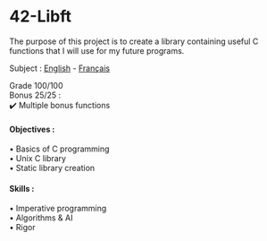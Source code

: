 # 42-Libft
The purpose of this project is to create a library containing useful C functions that I will use for my future programs.

Subject : [English](https://github.com/ssfar/42-Subjects.pdf/blob/master/libft.en.pdf) - [Français](https://github.com/ssfar/42-Subjects.pdf/blob/master/libft.fr.pdf)

Grade 100/100  
Bonus 25/25 :  
✔️ Multiple bonus functions
#### Objectives :  
• Basics of C programming  
• Unix C library  
• Static library creation  
#### Skills :  
• Imperative programming   
• Algorithms & AI  
• Rigor  
